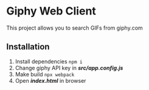 # Giphy Web Client
This project allows you to search GIFs from giphy.com

## Installation
1. Install dependencies `npm i`
2. Change giphy API key in ___src/app.config.js___
3. Make build `npx webpack`
4. Open ___index.html___ in browser
